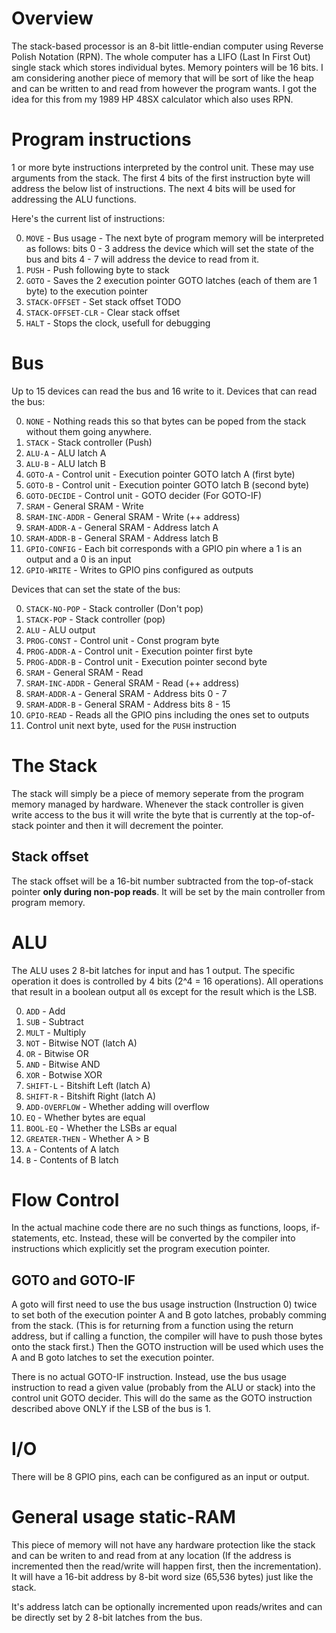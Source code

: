 # Overview

The stack-based processor is an 8-bit little-endian computer using Reverse Polish Notation (RPN). The whole computer has a LIFO (Last In First Out) single stack which stores individual bytes. Memory pointers will be 16 bits. I am considering another piece of memory that will be sort of like the heap and can be written to and read from however the program wants.
I got the idea for this from my 1989 HP 48SX calculator which also uses RPN.

# Program instructions

1 or more byte instructions interpreted by the control unit. These may use arguments from the stack. The first 4 bits of the first instruction byte will address the below list of instructions. The next 4 bits will be used for addressing the ALU functions.

Here's the current list of instructions:

0. `MOVE` - Bus usage - The next byte of program memory will be interpreted as follows: bits 0 - 3 address the device which will set the state of the bus and bits 4 - 7 will address the device to read from it.
1. `PUSH` - Push following byte to stack
2. `GOTO` - Saves the 2 execution pointer GOTO latches (each of them are 1 byte) to the execution pointer
3. `STACK-OFFSET` - Set stack offset TODO
4. `STACK-OFFSET-CLR` - Clear stack offset
5. `HALT` - Stops the clock, usefull for debugging

# Bus

Up to 15 devices can read the bus and 16 write to it.
Devices that can read the bus:

0. `NONE` - Nothing reads this so that bytes can be poped from the stack without them going anywhere.
1. `STACK` - Stack controller (Push)
2. `ALU-A` - ALU latch A
3. `ALU-B` - ALU latch B
4. `GOTO-A` - Control unit - Execution pointer GOTO latch A (first byte)
5. `GOTO-B` - Control unit - Execution pointer GOTO latch B (second byte)
6. `GOTO-DECIDE` - Control unit - GOTO decider (For GOTO-IF)
7. `SRAM` - General SRAM - Write
8. `SRAM-INC-ADDR` - General SRAM - Write (++ address)
9. `SRAM-ADDR-A` - General SRAM - Address latch A
10. `SRAM-ADDR-B` - General SRAM - Address latch B
11. `GPIO-CONFIG` - Each bit corresponds with a GPIO pin where a 1 is an output and a 0 is an input
13. `GPIO-WRITE` - Writes to GPIO pins configured as outputs

Devices that can set the state of the bus:

0. `STACK-NO-POP` - Stack controller (Don't pop)
1. `STACK-POP` - Stack controller (pop)
2. `ALU` - ALU output
3. `PROG-CONST` - Control unit - Const program byte
4. `PROG-ADDR-A` - Control unit - Execution pointer first byte
5. `PROG-ADDR-B` - Control unit - Execution pointer second byte
6. `SRAM` - General SRAM - Read
7. `SRAM-INC-ADDR` - General SRAM - Read (++ address)
8. `SRAM-ADDR-A` - General SRAM - Address bits 0 - 7
9. `SRAM-ADDR-B` - General SRAM - Address bits 8 - 15
10. `GPIO-READ` - Reads all the GPIO pins including the ones set to outputs
11. Control unit next byte, used for the `PUSH` instruction

# The Stack

The stack will simply be a piece of memory seperate from the program memory managed by hardware. Whenever the stack controller is given write access to the bus it will write the byte that is currently at the top-of-stack pointer and then it will decrement the pointer.

## Stack offset

The stack offset will be a 16-bit number subtracted from the top-of-stack pointer **only during non-pop reads**. It will be set by the main controller from program memory.

# ALU

The ALU uses 2 8-bit latches for input and has 1 output. The specific operation it does is controlled by 4 bits (2^4 = 16 operations). All operations that result in a boolean output all `0`s except for the result which is the LSB.

0. `ADD` - Add
1. `SUB` - Subtract
2. `MULT` - Multiply
3. `NOT` - Bitwise NOT (latch A)
4. `OR` - Bitwise OR
5. `AND` - Bitwise AND
6. `XOR` - Botwise XOR
7. `SHIFT-L` - Bitshift Left (latch A)
8. `SHIFT-R` - Bitshift Right (latch A)
9. `ADD-OVERFLOW` - Whether adding will overflow
10. `EQ` - Whether bytes are equal
11. `BOOL-EQ` - Whether the LSBs ar equal
12. `GREATER-THEN` - Whether A > B
13. `A` - Contents of A latch
14. `B` - Contents of B latch

# Flow Control

In the actual machine code there are no such things as functions, loops, if-statements, etc. Instead, these will be converted by the compiler into instructions which explicitly set the program execution pointer.

## GOTO and GOTO-IF

A goto will first need to use the bus usage instruction (Instruction 0) twice to set both of the execution pointer A and B goto latches, probably comming from the stack. (This is for returning from a function using the return address, but if calling a function, the compiler will have to push those bytes onto the stack first.) Then the GOTO instruction will be used which uses the A and B goto latches to set the execution pointer.

There is no actual GOTO-IF instruction. Instead, use the bus usage instruction to read a given value (probably from the ALU or stack) into the control unit GOTO decider. This will do the same as the GOTO instruction described above ONLY if the LSB of the bus is 1.

# I/O

There will be 8 GPIO pins, each can be configured as an input or output.

# General usage static-RAM

This piece of memory will not have any hardware protection like the stack and can be writen to and read from at any location (If the address is incremented then the read/write will happen first, then the incrementation). It will have a 16-bit address by 8-bit word size (65,536 bytes) just like the stack.

It's address latch can be optionally incremented upon reads/writes and can be directly set by 2 8-bit latches from the bus.